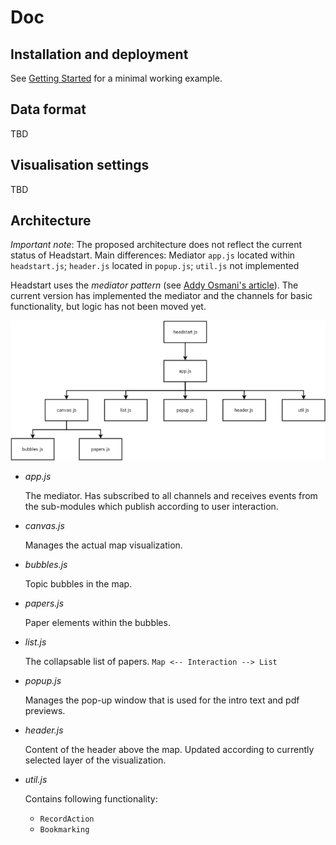 # Doc

## Installation and deployment

See [Getting Started](https://github.com/pkraker/Headstart#getting-started) for a minimal working example.

## <a name="data"></a>Data format

TBD

## <a name="options"></a>Visualisation settings

TBD

## Architecture

*Important note*: The proposed architecture does not reflect the current status of Headstart. Main differences: Mediator `app.js` located within `headstart.js`; `header.js` located in `popup.js`; `util.js` not implemented

Headstart uses the *mediator pattern* (see [Addy Osmani's article](https://addyosmani.com/largescalejavascript/#mediatorpattern)). The current version has implemented the mediator and the channels for basic functionality, but logic has not been moved yet.

![architecture](img/headstart_architecture.png "Logo Title Text 1")

+ *app.js*

	The mediator. Has subscribed to all channels and receives events from the sub-modules which publish according to user interaction.

+ *canvas.js*
	
	Manages the actual map visualization.

+ *bubbles.js*

	Topic bubbles in the map.

+ *papers.js*

	Paper elements within the bubbles.

+ *list.js*

	The collapsable list of papers. `Map <-- Interaction --> List`

+ *popup.js*

	Manages the pop-up window that is used for the intro text and pdf previews.

+ *header.js*

	Content of the header above the map. Updated according to currently selected layer of the visualization.

+ *util.js*

	Contains following functionality:

	+ `RecordAction`
	+ `Bookmarking`
